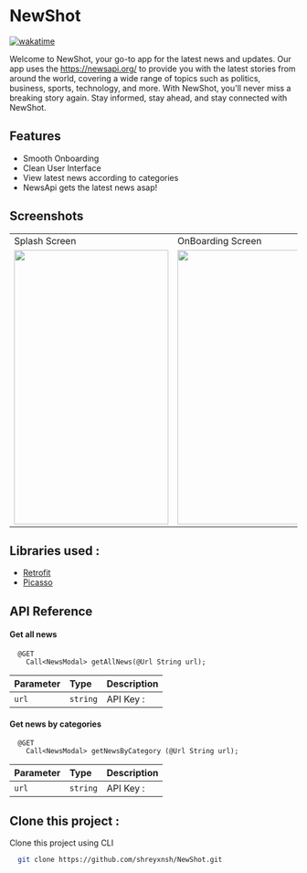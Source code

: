 
# NewShot 

[![wakatime](https://wakatime.com/badge/user/16d869e8-f95c-4dcb-a9bd-1a4049e80b51/project/cb08ccc6-5b43-466c-b7e9-f2edcb818d7a.svg)](https://wakatime.com/badge/user/16d869e8-f95c-4dcb-a9bd-1a4049e80b51/project/cb08ccc6-5b43-466c-b7e9-f2edcb818d7a)

Welcome to NewShot, your go-to app for the latest news and updates. Our app uses the https://newsapi.org/ to provide you with the latest stories from around the world, covering a wide range of topics such as politics, business, sports, technology, and more. With NewShot, you'll never miss a breaking story again. Stay informed, stay ahead, and stay connected with NewShot. 


## Features

- Smooth Onboarding 
- Clean User Interface
- View latest news according to categories 
- NewsApi gets the latest news asap!


## Screenshots

<table>
  <tr>
    <td>Splash Screen</td>
     <td>OnBoarding Screen</td>
     <td>Home Screen</td>
    <td>Different Categories</td>
    <td>Detailed View</td>
  </tr>
  <tr>
    <td><img src="https://user-images.githubusercontent.com/88729972/212486520-35219669-99ef-4cf9-8ef5-1cb2aaddb8a7.jpg" width=270 height=480></td>
    <td><img src="https://user-images.githubusercontent.com/88729972/212486549-300389b8-5a14-4297-82e3-0266a10cc956.jpg" width=270 height=480></td>
    <td><img src="https://user-images.githubusercontent.com/88729972/212486546-a292d6e4-9f41-42ff-a35b-b1ed3d74d771.jpg" width=270 height=480></td>
    <td><img src="https://user-images.githubusercontent.com/88729972/212486544-6b7baa56-e0a5-4280-b84d-67a699c6f43d.jpg" width=270 height=480></td>
    <td><img src="https://user-images.githubusercontent.com/88729972/212486547-c8b7406a-ddc6-4a1f-835e-cef2e2327c0b.jpg" width=270 height=480></td>
  </tr>
 </table>

## Libraries used :

 - [Retrofit](https://github.com/square/retrofit)
 - [Picasso](https://github.com/square/picasso)

## API Reference

#### Get all news

```http
  @GET
    Call<NewsModal> getAllNews(@Url String url);
```

| Parameter | Type     | Description                |
| :-------- | :------- | :------------------------- |
| `url` | `string` | API Key :  |62a221324a2141cfb2134e484eb32a03

#### Get news by categories

```http
  @GET
    Call<NewsModal> getNewsByCategory (@Url String url);
```

| Parameter | Type     | Description                       |
| :-------- | :------- | :-------------------------------- |
| `url`      | `string` | API Key :  |62a221324a2141cfb2134e484eb32a03|



## Clone this project :

Clone this project using CLI 

```bash
  git clone https://github.com/shreyxnsh/NewShot.git
```
    
